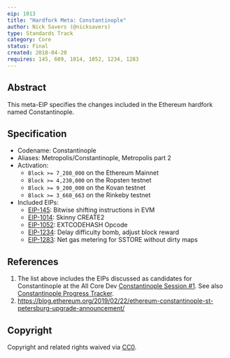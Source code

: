 ```yaml
---
eip: 1013
title: "Hardfork Meta: Constantinople"
author: Nick Savers (@nicksavers)
type: Standards Track
category: Core
status: Final
created: 2018-04-20
requires: 145, 609, 1014, 1052, 1234, 1283
---
```


## Abstract

This meta-EIP specifies the changes included in the Ethereum hardfork named Constantinople.

## Specification

- Codename: Constantinople
- Aliases: Metropolis/Constantinople, Metropolis part 2
- Activation:
  - `Block >= 7_280_000` on the Ethereum Mainnet
  - `Block >= 4,230,000` on the Ropsten testnet
  - `Block >= 9_200_000` on the Kovan testnet
  - `Block >= 3_660_663` on the Rinkeby testnet
- Included EIPs:
  - [EIP-145](https://eips.fyi/145): Bitwise shifting instructions in EVM
  - [EIP-1014](https://eips.fyi/1014): Skinny CREATE2
  - [EIP-1052](https://eips.fyi/1052): EXTCODEHASH Opcode
  - [EIP-1234](https://eips.fyi/1234): Delay difficulty bomb, adjust block reward
  - [EIP-1283](https://eips.fyi/1283): Net gas metering for SSTORE without dirty maps

## References

1. The list above includes the EIPs discussed as candidates for Constantinople at the All Core Dev [Constantinople Session #1](https://github.com/ethereum/pm/issues/55). See also [Constantinople Progress Tracker](https://github.com/ethereum/pm/wiki/Constantinople-Progress-Tracker).
2. https://blog.ethereum.org/2019/02/22/ethereum-constantinople-st-petersburg-upgrade-announcement/

## Copyright

Copyright and related rights waived via [CC0](/LICENSE.md).
